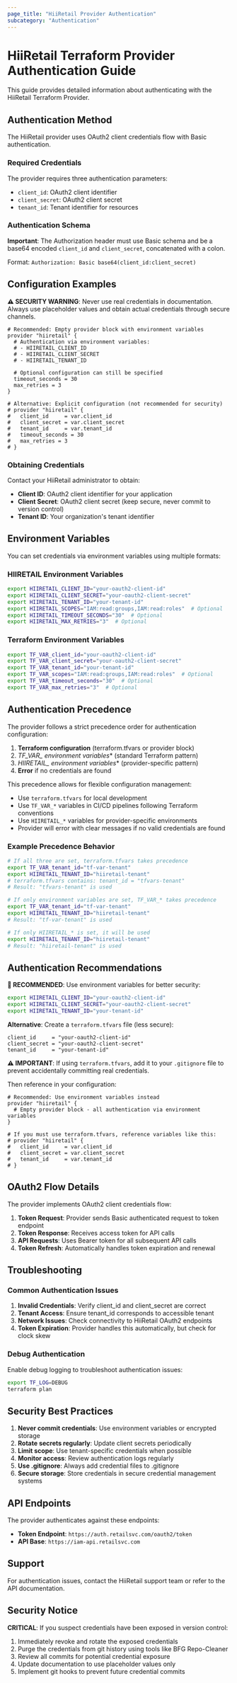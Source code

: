 ```yaml
---
page_title: "HiiRetail Provider Authentication"
subcategory: "Authentication"
---
```


# HiiRetail Terraform Provider Authentication Guide

This guide provides detailed information about authenticating with the HiiRetail Terraform Provider.

## Authentication Method

The HiiRetail provider uses OAuth2 client credentials flow with Basic authentication.

### Required Credentials

The provider requires three authentication parameters:

- `client_id`: OAuth2 client identifier
- `client_secret`: OAuth2 client secret  
- `tenant_id`: Tenant identifier for resources

### Authentication Schema

**Important**: The Authorization header must use Basic schema and be a base64 encoded `client_id` and `client_secret`, concatenated with a colon.

Format: `Authorization: Basic base64(client_id:client_secret)`

## Configuration Examples

**⚠️ SECURITY WARNING**: Never use real credentials in documentation. Always use placeholder values and obtain actual credentials through secure channels.

```hcl
# Recommended: Empty provider block with environment variables
provider "hiiretail" {
  # Authentication via environment variables:
  # - HIIRETAIL_CLIENT_ID
  # - HIIRETAIL_CLIENT_SECRET
  # - HIIRETAIL_TENANT_ID
  
  # Optional configuration can still be specified
  timeout_seconds = 30
  max_retries = 3
}

# Alternative: Explicit configuration (not recommended for security)
# provider "hiiretail" {
#   client_id     = var.client_id
#   client_secret = var.client_secret
#   tenant_id     = var.tenant_id
#   timeout_seconds = 30
#   max_retries = 3
# }
```

### Obtaining Credentials

Contact your HiiRetail administrator to obtain:

- **Client ID**: OAuth2 client identifier for your application
- **Client Secret**: OAuth2 client secret (keep secure, never commit to version control)
- **Tenant ID**: Your organization's tenant identifier

## Environment Variables

You can set credentials via environment variables using multiple formats:

### HIIRETAIL Environment Variables
```bash
export HIIRETAIL_CLIENT_ID="your-oauth2-client-id"
export HIIRETAIL_CLIENT_SECRET="your-oauth2-client-secret"
export HIIRETAIL_TENANT_ID="your-tenant-id"
export HIIRETAIL_SCOPES="IAM:read:groups,IAM:read:roles"  # Optional
export HIIRETAIL_TIMEOUT_SECONDS="30"  # Optional
export HIIRETAIL_MAX_RETRIES="3"  # Optional
```

### Terraform Environment Variables
```bash
export TF_VAR_client_id="your-oauth2-client-id"
export TF_VAR_client_secret="your-oauth2-client-secret"
export TF_VAR_tenant_id="your-tenant-id"
export TF_VAR_scopes="IAM:read:groups,IAM:read:roles"  # Optional
export TF_VAR_timeout_seconds="30"  # Optional
export TF_VAR_max_retries="3"  # Optional
```

## Authentication Precedence

The provider follows a strict precedence order for authentication configuration:

1. **Terraform configuration** (terraform.tfvars or provider block)
2. **TF_VAR_* environment variables** (standard Terraform pattern)
3. **HIIRETAIL_* environment variables** (provider-specific pattern)
4. **Error** if no credentials are found

This precedence allows for flexible configuration management:
- Use `terraform.tfvars` for local development
- Use `TF_VAR_*` variables in CI/CD pipelines following Terraform conventions
- Use `HIIRETAIL_*` variables for provider-specific environments
- Provider will error with clear messages if no valid credentials are found

### Example Precedence Behavior
```bash
# If all three are set, terraform.tfvars takes precedence
export TF_VAR_tenant_id="tf-var-tenant"
export HIIRETAIL_TENANT_ID="hiiretail-tenant"
# terraform.tfvars contains: tenant_id = "tfvars-tenant"
# Result: "tfvars-tenant" is used

# If only environment variables are set, TF_VAR_* takes precedence
export TF_VAR_tenant_id="tf-var-tenant"
export HIIRETAIL_TENANT_ID="hiiretail-tenant"
# Result: "tf-var-tenant" is used

# If only HIIRETAIL_* is set, it will be used
export HIIRETAIL_TENANT_ID="hiiretail-tenant"
# Result: "hiiretail-tenant" is used
```

## Authentication Recommendations

**🌟 RECOMMENDED**: Use environment variables for better security:

```bash
export HIIRETAIL_CLIENT_ID="your-oauth2-client-id"
export HIIRETAIL_CLIENT_SECRET="your-oauth2-client-secret"
export HIIRETAIL_TENANT_ID="your-tenant-id"
```

**Alternative**: Create a `terraform.tfvars` file (less secure):

```hcl
client_id     = "your-oauth2-client-id"
client_secret = "your-oauth2-client-secret"
tenant_id     = "your-tenant-id"
```

**⚠️ IMPORTANT**: If using `terraform.tfvars`, add it to your `.gitignore` file to prevent accidentally committing real credentials.

Then reference in your configuration:

```hcl
# Recommended: Use environment variables instead
provider "hiiretail" {
  # Empty provider block - all authentication via environment variables
}

# If you must use terraform.tfvars, reference variables like this:
# provider "hiiretail" {
#   client_id     = var.client_id
#   client_secret = var.client_secret
#   tenant_id     = var.tenant_id
# }
```

## OAuth2 Flow Details

The provider implements OAuth2 client credentials flow:

1. **Token Request**: Provider sends Basic authenticated request to token endpoint
2. **Token Response**: Receives access token for API calls
3. **API Requests**: Uses Bearer token for all subsequent API calls
4. **Token Refresh**: Automatically handles token expiration and renewal

## Troubleshooting

### Common Authentication Issues

1. **Invalid Credentials**: Verify client_id and client_secret are correct
2. **Tenant Access**: Ensure tenant_id corresponds to accessible tenant
3. **Network Issues**: Check connectivity to HiiRetail OAuth2 endpoints
4. **Token Expiration**: Provider handles this automatically, but check for clock skew

### Debug Authentication

Enable debug logging to troubleshoot authentication issues:

```bash
export TF_LOG=DEBUG
terraform plan
```

## Security Best Practices

1. **Never commit credentials**: Use environment variables or encrypted storage
2. **Rotate secrets regularly**: Update client secrets periodically
3. **Limit scope**: Use tenant-specific credentials when possible
4. **Monitor access**: Review authentication logs regularly
5. **Use .gitignore**: Always add credential files to .gitignore
6. **Secure storage**: Store credentials in secure credential management systems

## API Endpoints

The provider authenticates against these endpoints:

- **Token Endpoint**: `https://auth.retailsvc.com/oauth2/token`
- **API Base**: `https://iam-api.retailsvc.com`

## Support

For authentication issues, contact the HiiRetail support team or refer to the API documentation.

## Security Notice

**CRITICAL**: If you suspect credentials have been exposed in version control:

1. Immediately revoke and rotate the exposed credentials
2. Purge the credentials from git history using tools like BFG Repo-Cleaner
3. Review all commits for potential credential exposure
4. Update documentation to use placeholder values only
5. Implement git hooks to prevent future credential commits